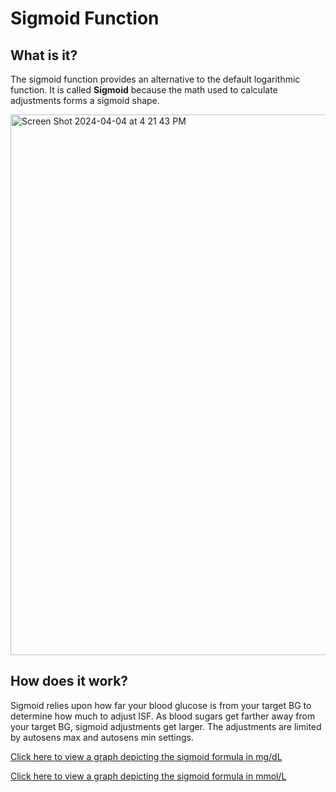 # Sigmoid Function
## What is it?
The sigmoid function provides an alternative to the default logarithmic function. It is called **Sigmoid** because the math used to calculate adjustments forms a sigmoid shape.

<img width="865" alt="Screen Shot 2024-04-04 at 4 21 43 PM" src="https://github.com/nightscout/Open-iAPS-docs/assets/31315442/5e8357cc-178d-4a0b-9834-b160d45f5ef0">


## How does it work?
Sigmoid relies upon how far your blood glucose is from your target BG to determine how much to adjust ISF. As blood sugars get farther away from your target BG, sigmoid adjustments get larger. The adjustments are limited by autosens max and autosens min settings.

[Click here to view a graph depicting the sigmoid formula in mg/dL](https://www.desmos.com/calculator/s9jxdmqhh8)

[Click here to view a graph depicting the sigmoid formula in mmol/L](https://www.desmos.com/calculator/nb5l47yx0h)

